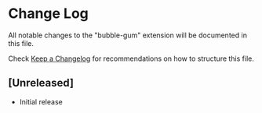 # Change Log

All notable changes to the "bubble-gum" extension will be documented in this file.

Check [Keep a Changelog](http://keepachangelog.com/) for recommendations on how to structure this file.

## [Unreleased]

- Initial release
